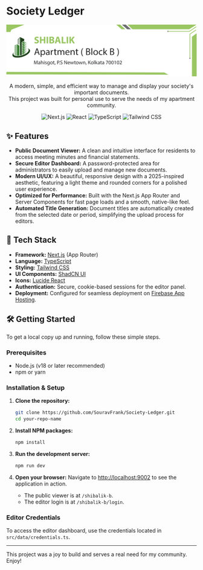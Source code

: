 # Society Ledger

<p align="center">
  <img src="public/resources/letter-header-only.png" alt="Society Ledger Header" width="750"/>
</p>

<p align="center">
  A modern, simple, and efficient way to manage and display your society's important documents.
  <br />
  This project was built for personal use to serve the needs of my apartment community.
</p>

<p align="center">
  <img src="https://img.shields.io/badge/Next.js-000000?style=for-the-badge&logo=nextdotjs&logoColor=white" alt="Next.js" />
  <img src="https://img.shields.io/badge/React-20232A?style=for-the-badge&logo=react&logoColor=61DAFB" alt="React" />
  <img src="https://img.shields.io/badge/TypeScript-3178C6?style=for-the-badge&logo=typescript&logoColor=white" alt="TypeScript" />
  <img src="https://img.shields.io/badge/Tailwind_CSS-38B2AC?style=for-the-badge&logo=tailwind-css&logoColor=white" alt="Tailwind CSS" />
</p>

## ✨ Features

-   **Public Document Viewer:** A clean and intuitive interface for residents to access meeting minutes and financial statements.
-   **Secure Editor Dashboard:** A password-protected area for administrators to easily upload and manage new documents.
-   **Modern UI/UX:** A beautiful, responsive design with a 2025-inspired aesthetic, featuring a light theme and rounded corners for a polished user experience.
-   **Optimized for Performance:** Built with the Next.js App Router and Server Components for fast page loads and a smooth, native-like feel.
-   **Automated Title Generation:** Document titles are automatically created from the selected date or period, simplifying the upload process for editors.

## 🚀 Tech Stack

-   **Framework:** [Next.js](https://nextjs.org/) (App Router)
-   **Language:** [TypeScript](https://www.typescriptlang.org/)
-   **Styling:** [Tailwind CSS](https://tailwindcss.com/)
-   **UI Components:** [ShadCN UI](https://ui.shadcn.com/)
-   **Icons:** [Lucide React](https://lucide.dev/)
-   **Authentication:** Secure, cookie-based sessions for the editor panel.
-   **Deployment:** Configured for seamless deployment on [Firebase App Hosting](https://firebase.google.com/docs/app-hosting).

## 🛠️ Getting Started

To get a local copy up and running, follow these simple steps.

### Prerequisites

-   Node.js (v18 or later recommended)
-   npm or yarn

### Installation & Setup

1.  **Clone the repository:**
    ```sh
    git clone https://github.com/SouravFrank/Society-Ledger.git
    cd your-repo-name
    ```

2.  **Install NPM packages:**
    ```sh
    npm install
    ```

3.  **Run the development server:**
    ```sh
    npm run dev
    ```

4.  **Open your browser:**
    Navigate to [http://localhost:9002](http://localhost:9002) to see the application in action.
    - The public viewer is at `/shibalik-b`.
    - The editor login is at `/shibalik-b/login`.

### Editor Credentials

To access the editor dashboard, use the credentials located in `src/data/credentials.ts`.

---

This project was a joy to build and serves a real need for my community. Enjoy!
